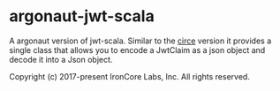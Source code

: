 argonaut-jwt-scala
=======================

A argonaut version of jwt-scala. Similar to the [circe](http://pauldijou.fr/jwt-scala/samples/jwt-circe/) version it provides a single class that allows you to encode a JwtClaim as a json object and decode it into a Json object.

Copyright (c)  2017-present  IronCore Labs, Inc.
All rights reserved.
